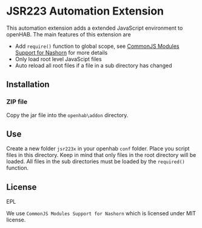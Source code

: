 # JSR223 Automation Extension

This automation extension adds a extended JavaScript environment to openHAB. The main features of this extension are

- Add ``require()`` function to global scope, see [CommonJS Modules Support for Nashorn](https://github.com/coveo/nashorn-commonjs-modules) for more details
- Only load root level JavaScipt files
- Auto reload all root files if a file in a sub directory has changed


## Installation

### ZIP file

Copy the jar file into the `openhab\addon` directory.

## Use

Create a new folder ``jsr223x`` in your openhab ``conf`` folder. Place you script files in this directory. Keep in mind that only files in the root directory will be loaded. All files in the sub directories must be loaded by the ``required()`` function.

## License

EPL

We use ``CommonJS Modules Support for Nashorn`` which is licensed under MIT license.